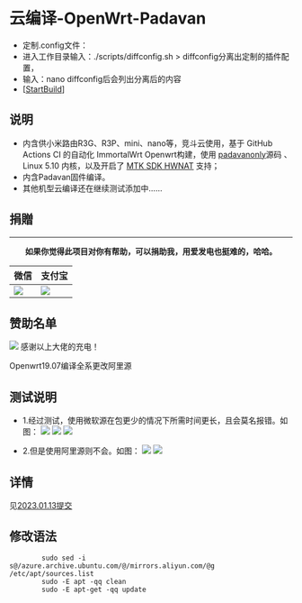 # 云编译-OpenWrt-Padavan

- 定制.config文件：
- 进入工作目录输入：./scripts/diffconfig.sh > diffconfig分离出定制的插件配置，
- 输入：nano diffconfig后会列出分离后的内容
- [[StartBuild](https://github.com/lu-1991/AutoBuild-OpenWrt-Padavan/actions?query=workflow%3A%22AutoBuild-OpenWrt-Padavan%22)] 

## 说明
- 内含供小米路由R3G、R3P、mini、nano等，竞斗云使用，基于 GitHub Actions CI 的自动化 ImmortalWrt Openwrt构建，使用 [padavanonly](https://github.com/padavanonly/immortalwrt)源码 、Linux 5.10 内核，以及开启了 [MTK SDK HWNAT](https://git01.mediatek.com/plugins/gitiles/openwrt/feeds/mtk-openwrt-feeds/) 支持；
- 内含Padavan固件编译。
- 其他机型云编译还在继续测试添加中……

## 捐贈

***
<center><b>如果你觉得此项目对你有帮助，可以捐助我，用爱发电也挺难的，哈哈。</b></center>

|  微信   | 支付宝  |
|  ----  | ----  |
| ![](http://image.yuos.top/image/202307132329175.png) | ![](http://image.yuos.top/image/202307132328124.png) |

## 赞助名单

![](https://pic.imgdb.cn/item/625028c0239250f7c5bd102b.jpg)
感谢以上大佬的充电！

Openwrt19.07编译全系更改阿里源
## 测试说明
* 1.经过测试，使用微软源在包更少的情况下所需时间更长，且会莫名报错。如图：
![](https://s3.bmp.ovh/imgs/2023/01/13/a8d21b205a7ecaa4.png)
![](https://s3.bmp.ovh/imgs/2023/01/13/1b45f00a0a8690fb.png)
![](https://s3.bmp.ovh/imgs/2023/01/13/832bfe8be9414f1b.jpg)

* 2.但是使用阿里源则不会。如图：
![](https://s3.bmp.ovh/imgs/2023/01/13/9d9d8f1ed37fd0e6.png)
![](https://s3.bmp.ovh/imgs/2023/01/13/1d68f4f06208d6af.png)

## 详情

见[2023.01.13提交](https://github.com/yuos-bit/AutoBuild-OpenWrt19.07/commit/3b0bcc5c7e5a4361e12e79ce8dc2c1988b859607)

## 修改语法

```shell
        sudo sed -i s@/azure.archive.ubuntu.com/@/mirrors.aliyun.com/@g /etc/apt/sources.list
        sudo -E apt -qq clean
        sudo -E apt-get -qq update
```
